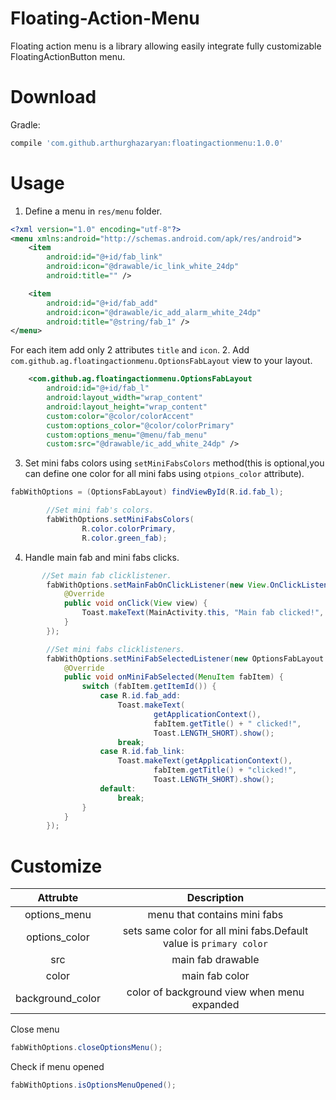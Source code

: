 # Floating-Action-Menu
Floating action menu is a library allowing easily integrate fully customizable FloatingActionButton menu.
# Download
Gradle:
```groovy
compile 'com.github.arthurghazaryan:floatingactionmenu:1.0.0'
```
# Usage
1. Define a menu in `res/menu` folder.
```xml
<?xml version="1.0" encoding="utf-8"?>
<menu xmlns:android="http://schemas.android.com/apk/res/android">
    <item
        android:id="@+id/fab_link"
        android:icon="@drawable/ic_link_white_24dp"
        android:title="" />

    <item
        android:id="@+id/fab_add"
        android:icon="@drawable/ic_add_alarm_white_24dp"
        android:title="@string/fab_1" />
</menu>
```
For each item add only 2 attributes `title` and `icon`.
2. Add `com.github.ag.floatingactionmenu.OptionsFabLayout` view  to your layout.
```xml
    <com.github.ag.floatingactionmenu.OptionsFabLayout
        android:id="@+id/fab_l"
        android:layout_width="wrap_content"
        android:layout_height="wrap_content"
        custom:color="@color/colorAccent"
        custom:options_color="@color/colorPrimary"
        custom:options_menu="@menu/fab_menu"
        custom:src="@drawable/ic_add_white_24dp" />
```
3. Set mini fabs colors using `setMiniFabsColors` method(this is optional,you can define one color for all mini fabs using `otpions_color` attribute). 
```Java
fabWithOptions = (OptionsFabLayout) findViewById(R.id.fab_l);

        //Set mini fab's colors.
        fabWithOptions.setMiniFabsColors(
                R.color.colorPrimary,
                R.color.green_fab);
```
4. Handle main fab and mini fabs clicks.
```Java
       //Set main fab clicklistener.
        fabWithOptions.setMainFabOnClickListener(new View.OnClickListener() {
            @Override
            public void onClick(View view) {
                Toast.makeText(MainActivity.this, "Main fab clicked!", Toast.LENGTH_SHORT).show();
            }
        });

        //Set mini fabs clicklisteners.
        fabWithOptions.setMiniFabSelectedListener(new OptionsFabLayout.OnMiniFabSelectedListener() {
            @Override
            public void onMiniFabSelected(MenuItem fabItem) {
                switch (fabItem.getItemId()) {
                    case R.id.fab_add:
                        Toast.makeText(
                                getApplicationContext(),
                                fabItem.getTitle() + " clicked!",
                                Toast.LENGTH_SHORT).show();
                        break;
                    case R.id.fab_link:
                        Toast.makeText(getApplicationContext(),
                                fabItem.getTitle() + "clicked!",
                                Toast.LENGTH_SHORT).show();
                    default:
                        break;
                }
            }
        });
```
# Customize
| Attrubte | Description |
|:-----------:|:-----------:|
| options_menu| menu that contains mini fabs | 
| options_color         | sets same color for all mini fabs.Default value is `primary color`|
| src         | main fab drawable           |
|color | main fab color|
|background_color|color of background view when menu expanded|

Close menu
```Java
fabWithOptions.closeOptionsMenu();
```
Check if menu opened
```Java
fabWithOptions.isOptionsMenuOpened();
```
